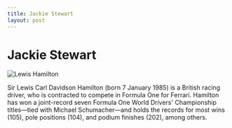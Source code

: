 ```yaml
---
title: Jackie Stewart
layout: post
---
```


# Jackie Stewart

![Lewis Hamilton](https://upload.wikimedia.org/wikipedia/commons/thumb/a/ac/Lewis_Hamilton_2022_S%C3%A3o_Paulo_Grand_Prix_%2852498120773%29_%28cropped%29.jpg/220px-Lewis_Hamilton_2022_S%C3%A3o_Paulo_Grand_Prix_%2852498120773%29_%28cropped%29.jpg)

Sir Lewis Carl Davidson Hamilton (born 7 January 1985) is a British racing driver, who is contracted to compete in Formula One for Ferrari. Hamilton has won a joint-record seven Formula One World Drivers' Championship titles—tied with Michael Schumacher—and holds the records for most wins (105), pole positions (104), and podium finishes (202), among others.


